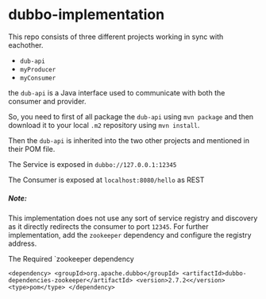 # dubbo-implementation

This repo consists of three different projects working in sync with eachother.

- `dub-api`
- `myProducer`
- `myConsumer`

the `dub-api` is a Java interface used to communicate with both the consumer and provider.

So, you need to first of all package the `dub-api` using `mvn package` and then download it to your local `.m2` repository using
`mvn install`.

Then the `dub-api` is inherited into the two other projects and mentioned in their POM file.

The Service is exposed in `dubbo://127.0.0.1:12345`

The Consumer is exposed at `localhost:8080/hello` as REST

##### Note:
This implementation does not use any sort of service registry and discovery as it directly redirects the consumer to port `12345`.
For further implementation, add the `zookeeper` dependency and configure the registry address.

The Required `zookeeper dependency

`<dependency>
        <groupId>org.apache.dubbo</groupId>
        <artifactId>dubbo-dependencies-zookeeper</artifactId>
        <version>2.7.2<</version>
        <type>pom</type>
</dependency>
  `


